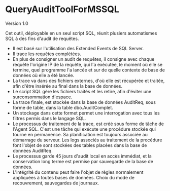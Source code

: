 # QueryAuditToolForMSSQL

Version 1.0

Cet outil, déployable en un seul script SQL, réunit plusiers automatismes SQL à des fins d'audit de requêtes.

- Il est basé sur l'utilisation des Extended Events de SQL Server.
- Il trace les requêtes complétées.
- En plus de consigner un audit de requêtes, il consigne avec chaque requête l'origine IP de la requête, qui l'a exécutée, le moment où elle se termine, quel programme l'a lancée et sur de quelle contexte de base de données où elle a été lancée.
- La trace va dans des fichiers externes, d'où elle est récupérée et traitée, afin d'être insérée au final dans la base de données.
- Le script SQL gère les fichiers traités et les retire, afin d'éviter une surconsommation d'espace.
- La trace finale, est stockée dans la base de données AuditReq, sous forme de table, dans la table dbo.AuditComplet. 
- Un stockage dans cette formet permet une interrogation avec tous les filtres permis dans le langage SQL.
- Le processus de traitement de la trace, est créé sous forme de tâche de l'Agent SQL. C'est une tâche qui exécute une procédure stockée qui tourne en permanence. Sa planification est toujours associée au démarrage du serveur. Les logs associés au traitement de la procédure font l'objet de sont stockées des tables placées dans la base de données AuditReq.
- Le processus garde 45 jours d'audit local en accès immédiat, et la conservation long terme est permise par sauvegarde de la base de données.
- L'intégrité du contenu peut faire l'objet de règles normalement appliquées à toutes bases de données. Choix du mode de recouvrement, sauvegardes de journaux. 


